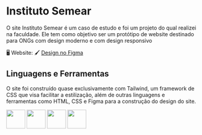 # Instituto Semear
O site Instituto Semear é um caso de estudo e foi um projeto do qual realizei na faculdade. Ele tem como objetivo ser um protótipo de website destinado para ONGs com design moderno e com design responsivo

🖥️  Website: 
🖌️  [Design no Figma](https://www.figma.com/design/tQTgJ4G5QqQZTM0gbOIx2z/Prot%C3%B3tipo---Instituto-Semear?node-id=0-1&t=QUCRG97BSbFsBlC7-1)


## Linguagens e Ferramentas
O site foi construído quase exclusivamente com Tailwind, um framework de CSS que visa facilitar a estilização, além de outras linguagens e ferramentas como HTML, CSS e Figma para a construção do design do site.

<img src="https://cdn.jsdelivr.net/gh/devicons/devicon@latest/icons/tailwindcss/tailwindcss-original.svg" height="50"/> <img src="https://cdn.jsdelivr.net/gh/devicons/devicon@latest/icons/html5/html5-plain-wordmark.svg" height="50"/>
<img src="https://cdn.jsdelivr.net/gh/devicons/devicon@latest/icons/css3/css3-plain-wordmark.svg" height="50"/>  <img src="https://cdn.jsdelivr.net/gh/devicons/devicon@latest/icons/figma/figma-original.svg" height="50" />


